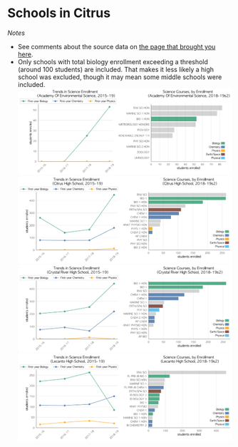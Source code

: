 # Schools in Citrus  
*Notes*
- See comments about the source data on [the page that brought you here](https://adamlamee.github.io/FL-K12-analyses/plots/District_pages/Citrus.html).  
- Only schools with total biology enrollment exceeding a threshold (around 100 students) are included. That makes it less likely a high school was excluded, though it may mean some middle schools were included.  
![](../School_plots/CITRUS/ACADEMY_OF.png)
![](../School_plots/CITRUS/CITRUS.png)
![](../School_plots/CITRUS/CRYSTAL_RI.png)
![](../School_plots/CITRUS/LECANTO.png)
